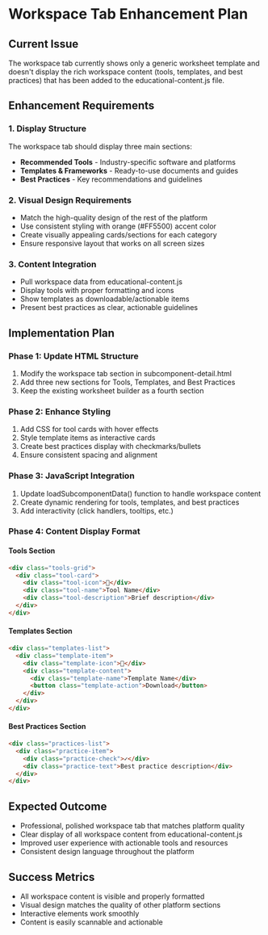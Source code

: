 # Workspace Tab Enhancement Plan

## Current Issue
The workspace tab currently shows only a generic worksheet template and doesn't display the rich workspace content (tools, templates, and best practices) that has been added to the educational-content.js file.

## Enhancement Requirements

### 1. Display Structure
The workspace tab should display three main sections:
- **Recommended Tools** - Industry-specific software and platforms
- **Templates & Frameworks** - Ready-to-use documents and guides
- **Best Practices** - Key recommendations and guidelines

### 2. Visual Design Requirements
- Match the high-quality design of the rest of the platform
- Use consistent styling with orange (#FF5500) accent color
- Create visually appealing cards/sections for each category
- Ensure responsive layout that works on all screen sizes

### 3. Content Integration
- Pull workspace data from educational-content.js
- Display tools with proper formatting and icons
- Show templates as downloadable/actionable items
- Present best practices as clear, actionable guidelines

## Implementation Plan

### Phase 1: Update HTML Structure
1. Modify the workspace tab section in subcomponent-detail.html
2. Add three new sections for Tools, Templates, and Best Practices
3. Keep the existing worksheet builder as a fourth section

### Phase 2: Enhance Styling
1. Add CSS for tool cards with hover effects
2. Style template items as interactive cards
3. Create best practices display with checkmarks/bullets
4. Ensure consistent spacing and alignment

### Phase 3: JavaScript Integration
1. Update loadSubcomponentData() function to handle workspace content
2. Create dynamic rendering for tools, templates, and best practices
3. Add interactivity (click handlers, tooltips, etc.)

### Phase 4: Content Display Format

#### Tools Section
```html
<div class="tools-grid">
  <div class="tool-card">
    <div class="tool-icon">🔧</div>
    <div class="tool-name">Tool Name</div>
    <div class="tool-description">Brief description</div>
  </div>
</div>
```

#### Templates Section
```html
<div class="templates-list">
  <div class="template-item">
    <div class="template-icon">📄</div>
    <div class="template-content">
      <div class="template-name">Template Name</div>
      <button class="template-action">Download</button>
    </div>
  </div>
</div>
```

#### Best Practices Section
```html
<div class="practices-list">
  <div class="practice-item">
    <div class="practice-check">✓</div>
    <div class="practice-text">Best practice description</div>
  </div>
</div>
```

## Expected Outcome
- Professional, polished workspace tab that matches platform quality
- Clear display of all workspace content from educational-content.js
- Improved user experience with actionable tools and resources
- Consistent design language throughout the platform

## Success Metrics
- All workspace content is visible and properly formatted
- Visual design matches the quality of other platform sections
- Interactive elements work smoothly
- Content is easily scannable and actionable